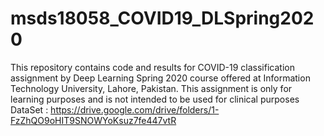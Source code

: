# msds18058_COVID19_DLSpring2020
This repository contains code and results for COVID-19 classification assignment by Deep Learning Spring 2020 course offered at Information Technology University, Lahore, Pakistan. This assignment is only for learning purposes and is not intended to be used for clinical purposes
DataSet : https://drive.google.com/drive/folders/1-FzZhQO9oHIT9SNOWYoKsuz7fe447vtR
